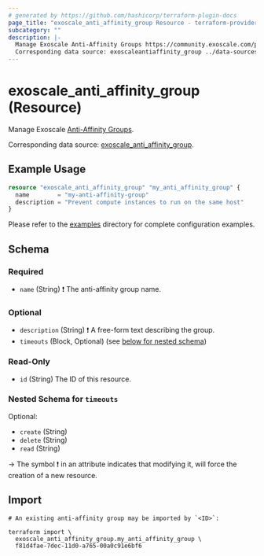 ```yaml
---
# generated by https://github.com/hashicorp/terraform-plugin-docs
page_title: "exoscale_anti_affinity_group Resource - terraform-provider-exoscale"
subcategory: ""
description: |-
  Manage Exoscale Anti-Affinity Groups https://community.exoscale.com/product/compute/instances/how-to/anti-affinity/.
  Corresponding data source: exoscaleantiaffinity_group ../data-sources/anti_affinity_group.md.
---
```


# exoscale_anti_affinity_group (Resource)

Manage Exoscale [Anti-Affinity Groups](https://community.exoscale.com/product/compute/instances/how-to/anti-affinity/).

Corresponding data source: [exoscale_anti_affinity_group](../data-sources/anti_affinity_group.md).

## Example Usage

```terraform
resource "exoscale_anti_affinity_group" "my_anti_affinity_group" {
  name        = "my-anti-affinity-group"
  description = "Prevent compute instances to run on the same host"
}
```

Please refer to the [examples](https://github.com/exoscale/terraform-provider-exoscale/tree/master/examples/)
directory for complete configuration examples.

<!-- schema generated by tfplugindocs -->
## Schema

### Required

- `name` (String) ❗ The anti-affinity group name.

### Optional

- `description` (String) ❗ A free-form text describing the group.
- `timeouts` (Block, Optional) (see [below for nested schema](#nestedblock--timeouts))

### Read-Only

- `id` (String) The ID of this resource.

<a id="nestedblock--timeouts"></a>
### Nested Schema for `timeouts`

Optional:

- `create` (String)
- `delete` (String)
- `read` (String)

-> The symbol ❗ in an attribute indicates that modifying it, will force the creation of a new resource.

## Import

```shell
# An existing anti-affinity group may be imported by `<ID>`:

terraform import \
  exoscale_anti_affinity_group.my_anti_affinity_group \
  f81d4fae-7dec-11d0-a765-00a0c91e6bf6
```
